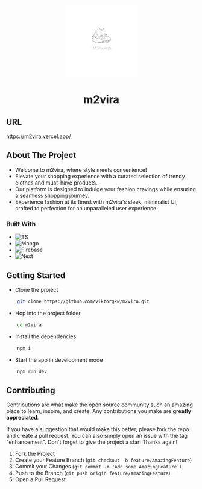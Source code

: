 <div align="center">

  <img src="/public/logo-white.png" alt="Logo" width="192" height="192">

# m2vira

</div>

## URL

<a href="https://m2vira.vercel.app/">https://m2vira.vercel.app/</a>

## About The Project

- Welcome to m2vira, where style meets convenience!
- Elevate your shopping experience with a curated selection of trendy clothes and must-have products.
- Our platform is designed to indulge your fashion cravings while ensuring a seamless shopping journey.
- Experience fashion at its finest with m2vira's sleek, minimalist UI, crafted to perfection for an unparalleled user experience.

### Built With

- ![TS][TS]
- ![Mongo][Mongo]
- ![Firebase][Firebase]
- ![Next][Next.js]

## Getting Started

- Clone the project

```bash
    git clone https://github.com/viktorgkw/m2vira.git
```

- Hop into the project folder

```bash
    cd m2vira
```

- Install the dependencies

```bash
    npm i
```

- Start the app in development mode

```bash
    npm run dev
```

## Contributing

Contributions are what make the open source community such an amazing place to learn, inspire, and create. Any contributions you make are **greatly appreciated**.

If you have a suggestion that would make this better, please fork the repo and create a pull request. You can also simply open an issue with the tag "enhancement".
Don't forget to give the project a star! Thanks again!

1. Fork the Project
2. Create your Feature Branch (`git checkout -b feature/AmazingFeature`)
3. Commit your Changes (`git commit -m 'Add some AmazingFeature'`)
4. Push to the Branch (`git push origin feature/AmazingFeature`)
5. Open a Pull Request

[Next.js]: https://img.shields.io/badge/next.js-000000?style=for-the-badge&logo=nextdotjs&logoColor=white
[TS]: https://img.shields.io/badge/typescript-007ACC?style=for-the-badge&logo=typescript&logoColor=white
[Mongo]: https://img.shields.io/badge/mongodb-3FA037?style=for-the-badge&logo=mongodb&logoColor=white
[Firebase]: https://img.shields.io/badge/firebase-FFCA28?style=for-the-badge&logo=mongodb&logoColor=white
